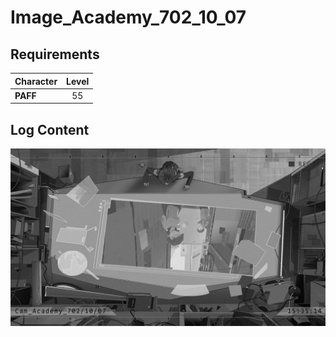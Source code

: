 # Image_Academy_702_10_07
## Requirements
|Character|Level|
|---------|:---:|
|**PAFF** | 55  |

## Log Content
![pos2401_19201280.png](./attachments/pos2401_19201280.png)